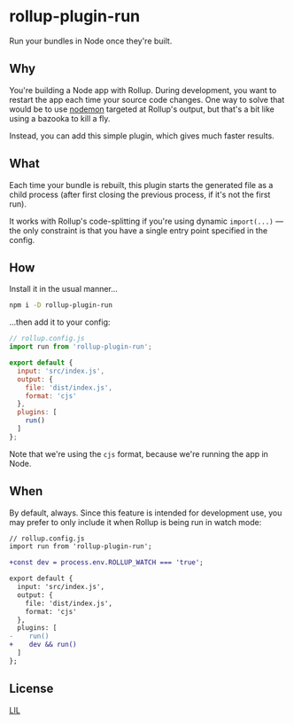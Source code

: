 # rollup-plugin-run

Run your bundles in Node once they're built.

## Why

You're building a Node app with Rollup. During development, you want to restart the app each time your source code changes. One way to solve that would be to use [nodemon](https://nodemon.io/) targeted at Rollup's output, but that's a bit like using a bazooka to kill a fly.

Instead, you can add this simple plugin, which gives much faster results.

## What

Each time your bundle is rebuilt, this plugin starts the generated file as a child process (after first closing the previous process, if it's not the first run).

It works with Rollup's code-splitting if you're using dynamic `import(...)` — the only constraint is that you have a single entry point specified in the config.

## How

Install it in the usual manner...

```bash
npm i -D rollup-plugin-run
```

...then add it to your config:

```js
// rollup.config.js
import run from 'rollup-plugin-run';

export default {
  input: 'src/index.js',
  output: {
    file: 'dist/index.js',
    format: 'cjs'
  },
  plugins: [
    run()
  ]
};
```

Note that we're using the `cjs` format, because we're running the app in Node.

## When

By default, always. Since this feature is intended for development use, you may prefer to only include it when Rollup is being run in watch mode:

```diff
// rollup.config.js
import run from 'rollup-plugin-run';

+const dev = process.env.ROLLUP_WATCH === 'true';

export default {
  input: 'src/index.js',
  output: {
    file: 'dist/index.js',
    format: 'cjs'
  },
  plugins: [
-    run()
+    dev && run()
  ]
};
```

## License

[LIL](LICENSE)
